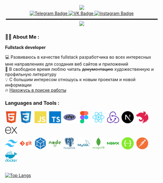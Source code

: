 <div id="header" align="center">
  <img src="https://media.giphy.com/media/L1R1tvI9svkIWwpVYr/giphy.gif?cid=790b7611e0jq24wzerbeg8qorrhftvwyxpx554e9652g1kei&ep=v1_gifs_search&rid=giphy.gif&ct=g" width="250"/>

  <div id="badges" align="center">
    <a href="https://t.me/darht_vadr">
      <img src="https://img.shields.io/badge/Telegram-26A5E4?style=flat-square&logo=telegram&logoColor=white" alt="Telegram Badge"/>
    </a>
    <a href="https://vk.com/darht_vadr">
      <img src="https://img.shields.io/badge/Vkontakte-0077FF?logo=vk&logoColor=white&style=flat-square" alt="VK Badge"/>
    </a>
    <a href="https://www.instagram.com/darht_vadr">
      <img src="https://img.shields.io/badge/Instagram-E4405F?logo=instagram&logoColor=white&style=flat-square" alt="Instagram Badge"/>
    </a>
  </div>

  <div>
    <svg width="500" height="6" viewBox="0 0 805 6" fill="none" xmlns="http://www.w3.org/2000/svg">
      <line x1="2.49719" y1="3" x2="802.503" y2="3" stroke="black" stroke-width="5" stroke-linecap="round"/>
    </svg>
  </div>

  <img width="100" src="https://media.giphy.com/media/Xy6nEr568Vy9WAofEI/giphy.gif?cid=790b7611krcx1d7h1pp5imqitkx4itc1491bm5h207o80260&ep=v1_stickers_search&rid=giphy.gif&ct=ts"/>
</div>

### :woman_technologist: About Me :

**Fullstack developer**

:computer: Развиваюсь в качестве fullstack разработчика во всех интересных мне направлениях для создания веб сайтов и приложений <br>
:open_book: В свободное время люблю читать ~~документацию~~ художественную и профильную литературу <br>
:bulb: С большим интересом отношусь к новым проектам и новой информации <br>
:fire: <ins>Нахожусь в поиске работы</ins>

### Languages and Tools :

<div>
  <img src="https://github.com/devicons/devicon/blob/master/icons/html5/html5-original.svg" title="html" alt="html" width="40" height="40"/>&nbsp;
  <img src="https://github.com/devicons/devicon/blob/master/icons/css3/css3-original.svg" title="css" alt="css" width="40" height="40"/>&nbsp;
  <img src="https://github.com/devicons/devicon/blob/master/icons/javascript/javascript-plain.svg" title="js" alt="js" width="40" height="40"/>&nbsp;
  <img src="https://github.com/devicons/devicon/blob/master/icons/typescript/typescript-plain.svg" title="ts" alt="ts" width="40" height="40"/>&nbsp;
  <img src="https://github.com/devicons/devicon/blob/master/icons/php/php-original.svg" title="php" alt="php" width="40" height="40"/>&nbsp;
  <img src="https://github.com/devicons/devicon/blob/master/icons/figma/figma-original.svg" title="figma" alt="figma" width="40" height="40"/>&nbsp;
  <img src="https://github.com/devicons/devicon/blob/master/icons/react/react-original.svg"  title="react" alt="react" width="40" height="40"/>&nbsp;
  <img src="https://github.com/devicons/devicon/blob/master/icons/redux/redux-original.svg" title="redux" alt="redux" width="40" height="40"/>&nbsp;
  <img src="https://github.com/devicons/devicon/blob/master/icons/nextjs/nextjs-original.svg" title="next.js" alt="next.js" width="40" height="40"/>&nbsp;
  <img src="https://github.com/devicons/devicon/blob/master/icons/nestjs/nestjs-original.svg" title="nest.js" alt="nest.js" width="40" height="40"/>&nbsp;
  <img src="https://github.com/devicons/devicon/blob/master/icons/express/express-original.svg" title="express" alt="express" width="40" height="40"/>&nbsp;
  <br>
  <img src="https://github.com/devicons/devicon/blob/master/icons/tailwindcss/tailwindcss-original.svg" title="tailwindcss"  alt="tailwindcss" width="40" height="40"/>&nbsp;
  <img src="https://github.com/devicons/devicon/blob/master/icons/git/git-plain-wordmark.svg" title="git"  alt="git" width="40" height="40"/>&nbsp;
  <img src="https://github.com/devicons/devicon/blob/master/icons/webpack/webpack-plain.svg" title="webpack" alt="webpack" width="40" height="40"/>&nbsp;
  <img src="https://github.com/devicons/devicon/blob/master/icons/nodejs/nodejs-plain-wordmark.svg" title="node" alt="node" width="40" height="40"/>&nbsp;
  <img src="https://github.com/devicons/devicon/blob/master/icons/postgresql/postgresql-plain-wordmark.svg" title="postgresql" alt="postgresql" width="40" height="40"/>&nbsp;
  <img src="https://github.com/devicons/devicon/blob/master/icons/mysql/mysql-plain-wordmark.svg" title="mysql" alt="mysql" width="40" height="40"/>&nbsp;
  <img src="https://github.com/devicons/devicon/blob/master/icons/mongodb/mongodb-plain-wordmark.svg" title="mongodb" alt="mongodb" width="40" height="40"/>&nbsp;
  <img src="https://github.com/devicons/devicon/blob/master/icons/nginx/nginx-original.svg" title="nginx" alt="nginx" width="40" height="40"/>&nbsp;
  <img src="https://github.com/devicons/devicon/blob/master/icons/swagger/swagger-plain.svg" title="swagger" alt="swagger" width="40" height="40"/>&nbsp;
  <img src="https://github.com/devicons/devicon/blob/master/icons/postman/postman-plain.svg" title="postman" alt="postman" width="40" height="40"/>&nbsp;
  <img src="https://github.com/devicons/devicon/blob/master/icons/docker/docker-plain-wordmark.svg" title="docker" alt="docker" width="40" height="40"/>&nbsp;
</div>

<br>

[![Top Langs](https://github-readme-stats.vercel.app/api/top-langs/?username=DariaPrindina&layout=compact&theme=vision-friendly-dark)](https://github.com/anuraghazra/github-readme-stats)
